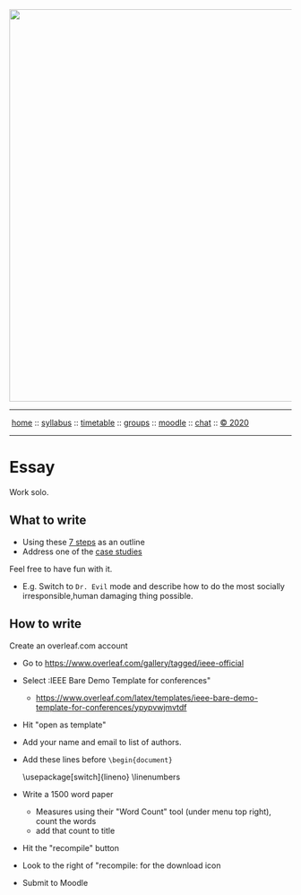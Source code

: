 <a name=top>
<a href="http://tiny.cc/seng20"><img  width=700
  src="https://raw.githubusercontent.com/txt/se20/master/etc/img/teamBanner.png"></a>
<hr>
<p>
&nbsp;<a href="https://tiny.cc/seng20">home</a> ::
<a href="https://github.com/txt/se20/blob/master/docs/syllabus.md#top">syllabus</a> ::
<a href="https://github.com/txt/se20/blob/master/docs/syllabus.md#timetable">timetable</a> ::
<a href="https://drive.google.com/drive/folders/1ZFn6H8-4kx5uP34bpFgIFonkz9Tw3nYM?usp=sharing">groups</a> ::
<a href="https://moodle-courses2021.wolfware.ncsu.edu/course/view.php?id=3873">moodle</a> ::
<a href="http://seng20.slack.com">chat</a>  ::
<a href="https://github.com/txt/se20/blob/master/LICENSE.md#top">&copy; 2020</a>  
<br>
<hr>

# Essay

Work solo.


## What to write
- Using these [7 steps](https://github.com/txt/se20/blob/master/etc/img/12steps.png) as an outline
- Address one of the [case studies](https://www.onlineethics.org/18876/Resources?resource-type=29_772&q=software%20engineering)

Feel free to have fun with it. 
- E.g. Switch to `Dr. Evil` mode and describe how to do the most socially irresponsible,human damaging
  thing possible.

## How to write

Create an overleaf.com account

- Go to https://www.overleaf.com/gallery/tagged/ieee-official
- Select :IEEE Bare Demo Template for conferences"
  -  https://www.overleaf.com/latex/templates/ieee-bare-demo-template-for-conferences/ypypvwjmvtdf
- Hit "open as template"
- Add your name and email to list of authors.
-  Add these lines before `\begin{document}`
  
     \usepackage[switch]{lineno}
     \linenumbers

- Write a 1500 word paper
  - Measures using their  "Word Count" tool (under menu top right), count the words
  - add that count to title
- Hit the "recompile" button
- Look to the right of "recompile: for the download icon
- Submit to Moodle
